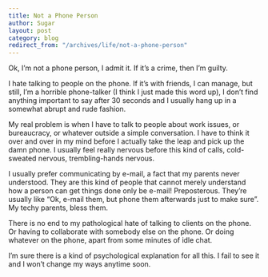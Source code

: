 ```yaml
---
title: Not a Phone Person
author: Sugar
layout: post
category: blog
redirect_from: "/archives/life/not-a-phone-person"
---
```

Ok, I&#8217;m not a phone person, I admit it. If it&#8217;s a crime, then I&#8217;m guilty.

I hate talking to people on the phone. If it&#8217;s with friends, I can manage, but still, I&#8217;m a horrible phone-talker (I think I just made this word up), I don&#8217;t find anything important to say after 30 seconds and I usually hang up in a somewhat abrupt and rude fashion.

My real problem is when I have to talk to people about work issues, or bureaucracy, or whatever outside a simple conversation. I have to think it over and over in my mind before I actually take the leap and pick up the damn phone. I usually feel really nervous before this kind of calls, cold-sweated nervous, trembling-hands nervous.

I usually prefer communicating by e-mail, a fact that my parents never understood. They are this kind of people that cannot merely understand how a person can get things done only be e-mail! Preposterous. They&#8217;re usually like &#8220;Ok, e-mail them, but phone them afterwards just to make sure&#8221;. My techy parents, bless them.

There is no end to my pathological hate of talking to clients on the phone. Or having to collaborate with somebody else on the phone. Or doing whatever on the phone, apart from some minutes of idle chat.

I&#8217;m sure there is a kind of psychological explanation for all this. I fail to see it and I won&#8217;t change my ways anytime soon.
